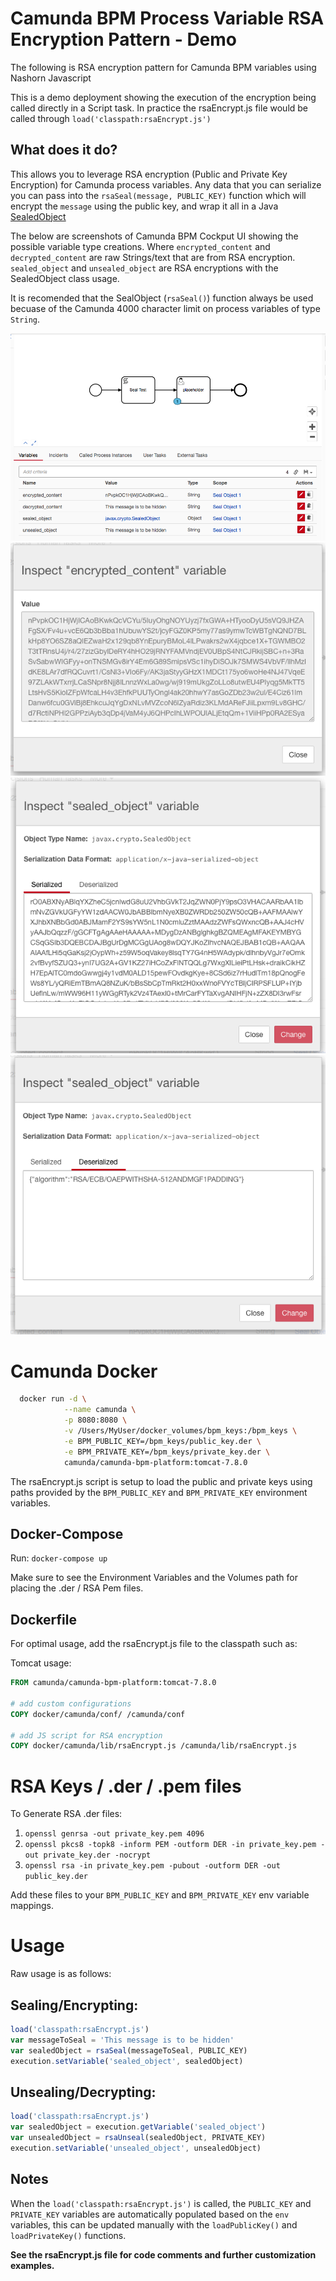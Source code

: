 # Camunda BPM Process Variable RSA Encryption Pattern - Demo

The following is RSA encryption pattern for Camunda BPM variables using Nashorn Javascript

This is a demo deployment showing the execution of the encryption being called directly in a Script task.  In practice the rsaEncrypt.js file would be called through `load('classpath:rsaEncrypt.js')`

## What does it do?

This allows you to leverage RSA encryption (Public and Private Key Encryption) for Camunda process variables.  Any data that you can serialize you can pass into the `rsaSeal(message, PUBLIC_KEY)` function which will encrypt the `message` using the public key, and wrap it all in a Java [SealedObject](https://docs.oracle.com/javase/8/docs/api/javax/crypto/SealedObject.html)

The below are screenshots of Camunda BPM Cockput UI showing the possible variable type creations. Where `encrypted_content` and `decrypted_content` are raw Strings/text that are from RSA encryption.  `sealed_object` and `unsealed_object` are RSA encryptions with the SealedObject class usage.

It is recomended that the SealObject (`rsaSeal()`) function always be used becuase of the Camunda 4000 character limit on process variables of type `String`.

![cockpit](./screenshots/Cockpit.png)
![rsa raw](./screenshots/rsa_raw_inspect.png)
![sealed object serial](./screenshots/rsa_sealedobject_inspect_1_serial.png)
![sealed object deserial](./screenshots/rsa_sealedobject_inspect_2_deserial.png)


# Camunda Docker

```bash
  docker run -d \
            --name camunda \
            -p 8080:8080 \
            -v /Users/MyUser/docker_volumes/bpm_keys:/bpm_keys \
            -e BPM_PUBLIC_KEY=/bpm_keys/public_key.der \
            -e BPM_PRIVATE_KEY=/bpm_keys/private_key.der \
            camunda/camunda-bpm-platform:tomcat-7.8.0
```

The rsaEncrypt.js script is setup to load the public and private keys using paths provided by the `BPM_PUBLIC_KEY` and `BPM_PRIVATE_KEY` environment variables.


## Docker-Compose

Run: `docker-compose up`

Make sure to see the Environment Variables and the Volumes path for placing the .der / RSA Pem files.


## Dockerfile

For optimal usage, add the rsaEncrypt.js file to the classpath such as:

Tomcat usage:

```dockerfile
FROM camunda/camunda-bpm-platform:tomcat-7.8.0

# add custom configurations
COPY docker/camunda/conf/ /camunda/conf

# add JS script for RSA encryption
COPY docker/camunda/lib/rsaEncrypt.js /camunda/lib/rsaEncrypt.js
```


# RSA Keys / .der / .pem files

To Generate RSA .der files:

1. `openssl genrsa -out private_key.pem 4096`
1. `openssl pkcs8 -topk8 -inform PEM -outform DER -in private_key.pem -out private_key.der -nocrypt`
1. `openssl rsa -in private_key.pem -pubout -outform DER -out public_key.der`

Add these files to your `BPM_PUBLIC_KEY` and `BPM_PRIVATE_KEY` env variable mappings.

# Usage

Raw usage is as follows:

## Sealing/Encrypting:

```javascript
load('classpath:rsaEncrypt.js')
var messageToSeal = 'This message is to be hidden'
var sealedObject = rsaSeal(messageToSeal, PUBLIC_KEY)
execution.setVariable('sealed_object', sealedObject)
```

## Unsealing/Decrypting:

```javascript
load('classpath:rsaEncrypt.js')
var sealedObject = execution.getVariable('sealed_object')
var unsealedObject = rsaUnseal(sealedObject, PRIVATE_KEY)
execution.setVariable('unsealed_object', unsealedObject)
```

## Notes

When the `load('classpath:rsaEncrypt.js')` is called, the `PUBLIC_KEY` and `PRIVATE_KEY` variables are automatically populated based on the `env` variables, this can be updated manually with the `loadPublicKey()` and `loadPrivateKey()` functions.

**See the rsaEncrypt.js file for code comments and further customization examples.**